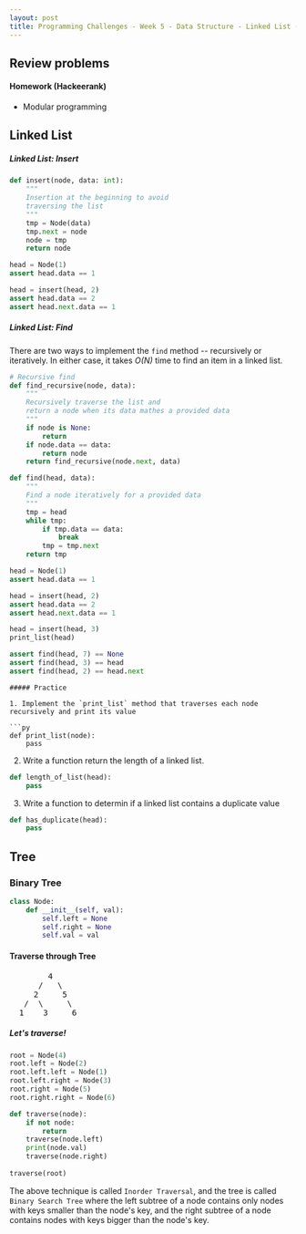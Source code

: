 ```yaml
---
layout: post
title: Programming Challenges - Week 5 - Data Structure - Linked List (Cont.) and Tree
---
```


## Review problems

#### Homework (Hackeerank)
- Modular programming

## Linked List

##### Linked List: Insert

```py
def insert(node, data: int):
    """
    Insertion at the beginning to avoid
    traversing the list
    """
    tmp = Node(data)
    tmp.next = node
    node = tmp
    return node

head = Node(1)
assert head.data == 1

head = insert(head, 2)
assert head.data == 2
assert head.next.data == 1    
```

##### Linked List: Find

There are two ways to implement the `find` method -- recursively or iteratively. In either case, 
it takes *O(N)* time to find an item in a linked list.

```py
# Recursive find
def find_recursive(node, data):
    """
    Recursively traverse the list and
    return a node when its data mathes a provided data
    """
    if node is None:
        return
    if node.data == data:
        return node
    return find_recursive(node.next, data)
```

```py
def find(head, data):
    """
    Find a node iteratively for a provided data
    """
    tmp = head
    while tmp:
        if tmp.data == data:
            break
        tmp = tmp.next
    return tmp

head = Node(1)
assert head.data == 1

head = insert(head, 2)
assert head.data == 2
assert head.next.data == 1

head = insert(head, 3)
print_list(head)

assert find(head, 7) == None
assert find(head, 3) == head
assert find(head, 2) == head.next    
```

```
##### Practice

1. Implement the `print_list` method that traverses each node recursively and print its value

```py
def print_list(node):
    pass
```

2. Write a function return the length of a linked list.
```py
def length_of_list(head):
    pass
```

3. Write a function to determin if a linked list contains a duplicate value
```py
def has_duplicate(head):
    pass
```


## Tree

### Binary Tree

```py
class Node:
    def __init__(self, val):
        self.left = None
        self.right = None
        self.val = val        
```

#### Traverse through Tree

<pre>
        4
      /   \
     2     5
   /  \     \
  1    3     6
</pre>

##### Let's traverse!

```py
root = Node(4)
root.left = Node(2)
root.left.left = Node(1)
root.left.right = Node(3)
root.right = Node(5)
root.right.right = Node(6)

def traverse(node):
    if not node:
        return
    traverse(node.left)
    print(node.val)
    traverse(node.right)
    
traverse(root)

```
The above technique is called `Inorder Traversal`, and the tree is called `Binary Search Tree` 
where the left subtree of a node contains only nodes with keys smaller than the node's key, and the right subtree of
a node contains nodes with keys bigger than the node's key.

